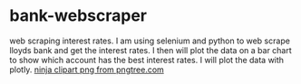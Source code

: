 # bank-webscraper
web scraping interest rates. I am using selenium and python to web scrape lloyds bank and get the interest rates. I then will plot the data on a bar chart to show which account has the best interest rates. I will plot the data with plotly.
<a href='https://pngtree.com/so/ninja-clipart'>ninja clipart png from pngtree.com</a>
